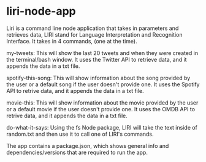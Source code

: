 # liri-node-app

Liri is a command line node application that takes in parameters and retrieves data,
LIRI stand for Language Interpretation and Recognition Interface. It takes in 4 commands,
(one at the time).

my-tweets:
This will show the last 20 tweets and when they were created in the terminal/bash
window. It uses the Twitter API to retrieve data, and it appends the data in a txt file.

spotify-this-song:
This will show information about the song provided by the user or a default song 
if the user doesn't provide one. It uses the Spotify API to retrive data, and it appends 
the data in a txt file.

movie-this:
This will show information about the movie provided by the user or a default movie 
if the user doesn't provide one. It uses the OMDB API to retrive data, and it appends 
the data in a txt file.

do-what-it-says:
Using the fs Node package, LIRI will take the text inside of random.txt and then 
use it to call one of LIRI's commands.

The app contains a package.json, which shows general info and dependencies/versions
that are required to run the app.


